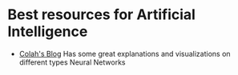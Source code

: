 # Best resources for Artificial Intelligence
* [Colah's Blog](https://colah.github.io/) Has some great explanations and visualizations on different types Neural Networks


